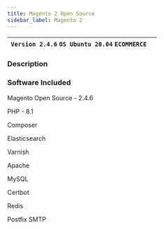 ```yaml
---
title: Magento 2 Open Source
sidebar_label: Magento 2 
---
```


|**`Version 2.4.6` `OS Ubuntu 20.04` `ECOMMERCE`**|  |
|-------------------------------------------------|--|

### Description

### Software Included

Magento Open Source - 2.4.6

PHP - 8.1

Composer

Elasticsearch

Varnish

Apache

MySQL

Certbot

Redis

Postfix SMTP
